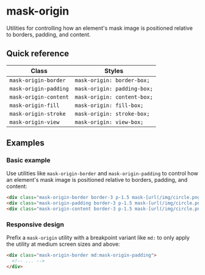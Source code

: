 # mask-origin

Utilities for controlling how an element's mask image is positioned relative to borders, padding, and content.

## Quick reference

| Class               | Styles                    |
|---------------------|---------------------------|
| `mask-origin-border`  | `mask-origin: border-box;`  |
| `mask-origin-padding` | `mask-origin: padding-box;` |
| `mask-origin-content` | `mask-origin: content-box;` |
| `mask-origin-fill`    | `mask-origin: fill-box;`    |
| `mask-origin-stroke`  | `mask-origin: stroke-box;`  |
| `mask-origin-view`    | `mask-origin: view-box;`    |



## Examples

### Basic example

Use utilities like `mask-origin-border` and `mask-origin-padding` to control how an element's mask image is positioned relative to borders, padding, and content:

```html
<div class="mask-origin-border border-3 p-1.5 mask-[url(/img/circle.png)] bg-[url(/img/mountains.jpg)] ..."></div>
<div class="mask-origin-padding border-3 p-1.5 mask-[url(/img/circle.png)] bg-[url(/img/mountains.jpg)] ..."></div>
<div class="mask-origin-content border-3 p-1.5 mask-[url(/img/circle.png)] bg-[url(/img/mountains.jpg)] ..."></div>
```

### Responsive design

Prefix a `mask-origin` utility with a breakpoint variant like `md:` to only apply the utility at medium screen sizes and above:

```html
<div class="mask-origin-border md:mask-origin-padding">
  <!-- ... -->
</div>
```

